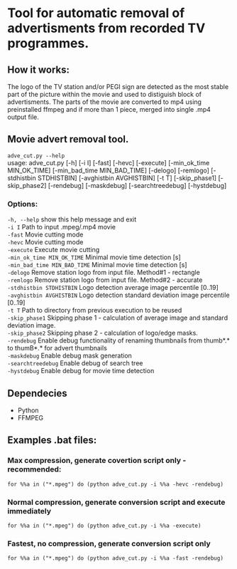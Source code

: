 # Tool for automatic removal of advertisments from recorded TV programmes.

## How it works:
The logo of the TV station and/or PEGI sign are detected as the most stable part of the picture within the movie and used to distiguish block of advertisments.
The parts of the movie are converted to mp4 using preinstalled ffmpeg and if more than 1 piece, merged into single .mp4 output file.

## Movie advert removal tool.
`adve_cut.py --help` \
usage: adve_cut.py [-h] [-i I] [-fast] [-hevc] [-execute] [-min_ok_time MIN_OK_TIME] [-min_bad_time MIN_BAD_TIME]
                   [-delogo] [-remlogo] [-stdhistbin STDHISTBIN] [-avghistbin AVGHISTBIN] [-t T] [-skip_phase1]
                   [-skip_phase2] [-rendebug] [-maskdebug] [-searchtreedebug] [-hystdebug]
### Options:
  `-h, --help`            show this help message and exit \
  `-i I`                  Path to input .mpeg/.mp4 movie \
  `-fast`                 Movie cutting mode \
  `-hevc`                 Movie cutting mode \
  `-execute`              Execute movie cutting \
  `-min_ok_time MIN_OK_TIME` 
                        Minimal movie time detection [s] \
  `-min_bad_time MIN_BAD_TIME` 
                        Minimal movie time detection [s] \
  `-delogo`               Remove station logo from input file. Method#1 - rectangle \
  `-remlogo`              Remove station logo from input file. Method#2 - accurate \
  `-stdhistbin STDHISTBIN`
                        Logo detection average image percentile [0..19] \
  `-avghistbin AVGHISTBIN`
                        Logo detection standard deviation image percentile [0..19] \
  `-t T`                  Path to directory from previous execution to be reused \
  `-skip_phase1`          Skipping phase 1 - calculation of average image and standard deviation image. \
  `-skip_phase2`          Skipping phase 2 - calculation of logo/edge masks. \
  `-rendebug`             Enable debug functionality of renaming thumbnails from thumb*.* to thumB*.* for advert
                        thumbnails \
  `-maskdebug`            Enable debug mask generation \
  `-searchtreedebug`      Enable debug of search tree \
  `-hystdebug`            Enable debug for movie time detection

## Dependecies
- Python
- FFMPEG
  
## Examples .bat files:

### Max compression, generate covertion script only - recommended:
`for %%a in ("*.mpeg") do (python adve_cut.py -i %%a -hevc -rendebug)` 

### Normal compression, generate conversion script and execute immediately
`for %%a in ("*.mpeg") do (python adve_cut.py -i %%a -execute)` 

### Fastest, no compression, generate conversion script only
`for %%a in ("*.mpeg") do (python adve_cut.py -i %%a -fast -rendebug)` 
